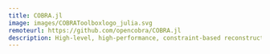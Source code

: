 ```yaml
---
title: COBRA.jl
image: images/COBRAToolboxlogo_julia.svg
remoteurl: https://github.com/opencobra/COBRA.jl
description: High-level, high-performance, constraint-based reconstruction and analysis in Julia
---
```

